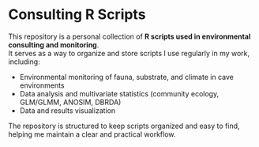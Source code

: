 # Consulting R Scripts

This repository is a personal collection of **R scripts used in environmental consulting and monitoring**.  
It serves as a way to organize and store scripts I use regularly in my work, including:

- Environmental monitoring of fauna, substrate, and climate in cave environments
- Data analysis and multivariate statistics (community ecology, GLM/GLMM, ANOSIM, DBRDA)  
- Data and results visualization

The repository is structured to keep scripts organized and easy to find, helping me maintain a clear and practical workflow.
